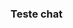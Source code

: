 <html>
<meta name="viewport" content="width=device-width, initial-scale=1, minimum-scale=1">    
<head></head>
<body>
<script type='text/javascript'>
    
    function initEmbeddedMessaging() {
        try {
            embeddedservice_bootstrap.settings.language = 'pt_BR'; // For example, enter 'en' or 'en-US'
    
            window.addEventListener("onEmbeddedMessagingReady", e => {
                //var browserInfo = getBrowserInfo();
                //embeddedservice_bootstrap.prechatAPI.setHiddenPrechatFields({"CPF__c": "77189874267"});
                //embeddedservice_bootstrap.prechatAPI.setHiddenPrechatFields({"CaseId": "500bm00000CRf13AAD"});
                
            	embeddedservice_bootstrap.userVerificationAPI.setIdentityToken({
                	identityTokenType : "JWT",
                	identityToken :"eyJraWQiOiIxMjM0NSIsImFsZyI6IlJTMjU2In0.eyJpc3MiOiJ0ZXN0SXNzdWVyIiwic3ViIjoidXNlcjEiLCJleHAiOjE3Mjk2NTk3MDUsImlhdCI6MTcyOTY1MzcwNX0.OiqQ9_AR3Dhtyr-1T0KZOEI_qfKvYNACgkdePg0rrqSCG1DbS3LoKUu1VzhiXv8G1CqL1KBVE-yagXQ0I8Cc5dccLYoh4DXtdur3UI-1O4OF-I3cNl3PEeossF954VsoSUoCI5HNv1OtKry-TeDZJOPX4RWAjK6QLSLuTyI4KpgyrDePSvmugzz1c8KIAbgij0lVRy7cgsAXNxCp3-fUMh2EgsLiTvS-Z0xeJlzXGrUJKY4XT8hMhfhfQow7c3I6bpOY1RHTyrENNhSmx0UNiNI7MtLtx-V4LFEFUX6n8AeGPsTE--Vc57NgbK7nagbEoMJjef2qHUPP84fzWaOUVQ"
            	}); 
            
                console.log("Received the onEmbeddedMessagingReady event.");
            });    
        
            embeddedservice_bootstrap.init(
                '00Dbm0000084LF9',
                'Web_Chat',
                'https://valtech-26e-dev-ed.develop.my.site.com/ESWWebChat1723842704538',
                {
                    scrt2URL: 'https://valtech-26e-dev-ed.develop.my.salesforce-scrt.com'
                }
            );
        } catch (err) {
            console.error('Error loading Embedded Messaging: ', err);
        }
    };

</script>
<script type='text/javascript' src='https://valtech-26e-dev-ed.develop.my.site.com/ESWWebChat1723842704538/assets/js/bootstrap.min.js' onload='initEmbeddedMessaging()'></script>


<h3>Teste chat</h3>
</body>
</html>
